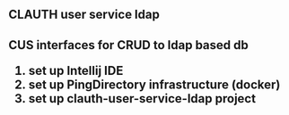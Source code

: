 
<h2>CLAUTH user service ldap<h2>

CUS interfaces for CRUD to ldap based db

1. set up Intellij IDE
2. set up PingDirectory infrastructure (docker)
3. set up clauth-user-service-ldap project
